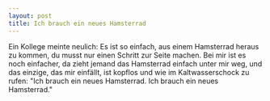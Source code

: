 ```yaml
---
layout: post
title: Ich brauch ein neues Hamsterrad
---
```


Ein Kollege meinte neulich: Es ist so einfach, aus einem Hamsterrad heraus zu kommen, du musst nur einen Schritt zur Seite machen.
Bei mir ist es noch einfacher, da zieht jemand das Hamsterrad einfach unter mir weg, und das einzige, das mir einfällt, ist kopflos und wie im Kaltwasserschock zu rufen:
"Ich brauch ein neues Hamsterrad. Ich brauch ein neues Hamsterrad."
